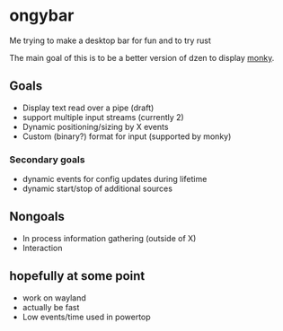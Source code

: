 # ongybar
Me trying to make a desktop bar for fun and to try rust

The main goal of this is to be a better version of dzen to display [monky](https://github.com/monky-hs/monky).

## Goals
* Display text read over a pipe (draft)
* support multiple input streams (currently 2)
* Dynamic positioning/sizing by X events
* Custom (binary?) format for input (supported by monky)

### Secondary goals
* dynamic events for config updates during lifetime
* dynamic start/stop of additional sources

## Nongoals
* In process information gathering (outside of X)
* Interaction

## hopefully at some point
* work on wayland
* actually be fast
* Low events/time used in powertop
